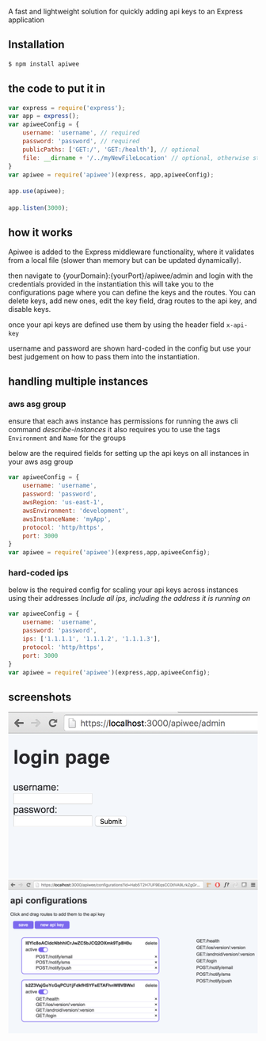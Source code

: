 A fast and lightweight solution for quickly adding api keys to an Express application


## Installation

```bash
$ npm install apiwee
```

## the code to put it in

```js
var express = require('express');
var app = express();
var apiweeConfig = {
    username: 'username', // required
    password: 'password', // required
    publicPaths: ['GET:/', 'GET:/health'], // optional
    file: __dirname + '/../myNewFileLocation' // optional, otherwise stored in node_modules/apiwee
}
var apiwee = require('apiwee')(express, app,apiweeConfig);

app.use(apiwee);

app.listen(3000);
```


## how it works

Apiwee is added to the Express middleware functionality, where it validates from a local file (slower than memory but can be updated dynamically).

then navigate to {yourDomain}:{yourPort}/apiwee/admin and login with the credentials provided in the instantiation
this will take you to the configurations page where you can define the keys and the routes. You can delete keys, add new ones, edit the key field, drag routes to the api key, and disable keys.

once your api keys are defined use them by using the header field `x-api-key`

username and password are shown hard-coded in the config but use your best judgement on how to pass them into the instantiation.

## handling multiple instances


### aws asg group

ensure that each aws instance has permissions for running the aws cli command _describe-instances_
it also requires you to use the tags `Environment` and `Name` for the groups

below are the required fields for setting up the api keys on all instances in your aws asg group
```js
var apiweeConfig = {
    username: 'username',
    password: 'password',
    awsRegion: 'us-east-1',
    awsEnvironment: 'development',
    awsInstanceName: 'myApp',
    protocol: 'http/https',
    port: 3000
}
var apiwee = require('apiwee')(express,app,apiweeConfig);
```

### hard-coded ips

below is the required config for scaling your api keys across instances using their addresses
_Include *all* ips, including the address it is running on_
```js
var apiweeConfig = {
    username: 'username',
    password: 'password',
    ips: ['1.1.1.1', '1.1.1.2', '1.1.1.3'],
    protocol: 'http/https',
    port: 3000
}
var apiwee = require('apiwee')(express,app,apiweeConfig);
```

## screenshots

![login](https://github.com/chemdrew/apiwee/raw/master/images/login.png "login")
![configure](https://github.com/chemdrew/apiwee/raw/master/images/configure.png "configure")